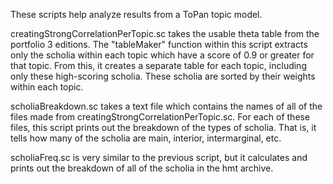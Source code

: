 These scripts help analyze results from a ToPan topic model.

creatingStrongCorrelationPerTopic.sc takes the usable theta table from the portfolio 3 editions. The "tableMaker" function within this script extracts only the scholia within each topic which have a score of 0.9 or greater for that topic. From this, it creates a separate table for each topic, including only these high-scoring scholia. These scholia are sorted by their weights within each topic.

scholiaBreakdown.sc takes a text file which contains the names of all of the files made from creatingStrongCorrelationPerTopic.sc. For each of these files, this script prints out the breakdown of the types of scholia. That is, it tells how many of the scholia are main, interior, intermarginal, etc.

scholiaFreq.sc is very similar to the previous script, but it calculates and prints out the breakdown of all of the scholia in the hmt archive. 
